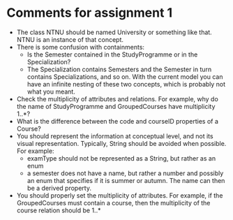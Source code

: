 # Comments for assignment 1

- The class NTNU should be named University or something like that. NTNU is an instance of that concept.
- There is some confusion with containments:
    - Is the Semester contained in the StudyProgramme or in the Specialization? 
    - The Specialization contains Semesters and the Semester in turn contains Specializations, and so on. With the current model you can have an infinite nesting of these two concepts, which is probably not what you meant.
- Check the multiplicity of attributes and relations. For example, why do the name of StudyProgramme and GroupedCourses have multiplicity 1..*?
- What is the difference between the code and courseID properties of a Course?
- You should represent the information at conceptual level, and not its visual representation. Typically, String should be avoided when possible. For example:
     - examType should not be represented as a String, but rather as an enum
     - a semester does not have a name, but rather a number and possibly an enum that specifies if it is summer or autumn. The name can then be a derived property.
- You should properly set the multiplicity of attributes. For example, if the GroupedCourses must contain a course, then the multiplicity of the course relation should be 1..*